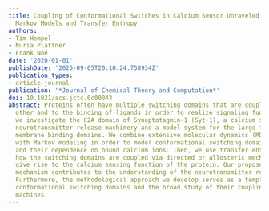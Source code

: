 ```yaml
---
title: Coupling of Conformational Switches in Calcium Sensor Unraveled with Local
  Markov Models and Transfer Entropy
authors:
- Tim Hempel
- Nuria Plattner
- Frank Noé
date: '2020-01-01'
publishDate: '2025-09-05T20:10:24.758934Z'
publication_types:
- article-journal
publication: '*Journal of Chemical Theory and Computation*'
doi: 10.1021/acs.jctc.0c00043
abstract: Proteins often have multiple switching domains that are coupled to each
  other and to the binding of ligands in order to realize signaling functions. Here
  we investigate the C2A domain of Synaptotagmin-1 (Syt-1), a calcium sensor in the
  neurotransmitter release machinery and a model system for the large family of C2
  membrane binding domains. We combine extensive molecular dynamics (MD) simulations
  with Markov modeling in order to model conformational switching domains, their states,
  and their dependence on bound calcium ions. Then, we use transfer entropy to characterize
  how the switching domains are coupled via directed or allosteric mechanisms and
  give rise to the calcium sensing function of the protein. Our proposed switching
  mechanism contributes to the understanding of the neurotransmitter release machinery.
  Furthermore, the methodological approach we develop serves as a template to analyze
  conformational switching domains and the broad study of their coupling in macromolecular
  machines.
---
```

